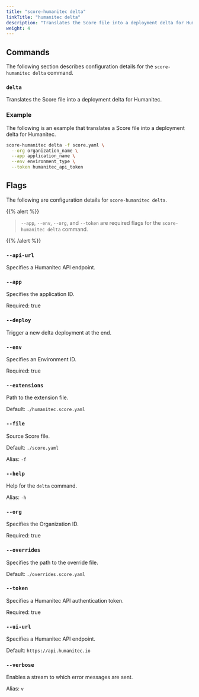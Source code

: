 ```yaml
---
title: "score-humanitec delta"
linkTitle: "humanitec delta"
description: "Translates the Score file into a deployment delta for Humanitec."
weight: 4
---
```


## Commands

The following section describes configuration details for the `score-humanitec delta` command.

### `delta`

Translates the Score file into a deployment delta for Humanitec.

### Example

The following is an example that translates a Score file into a deployment delta for Humanitec.

```bash
score-humanitec delta -f score.yaml \
  --org organization_name \
  --app application_name \
  --env environment_type \
  --token humanitec_api_token
```

## Flags

The following are configuration details for `score-humanitec delta`.

{{% alert %}}

> `--app`, `--env`, `--org`, and `--token` are required flags for the `score-humanitec delta` command.

{{% /alert %}}

### `--api-url`

Specifies a Humanitec API endpoint.

### `--app`

Specifies the application ID.

Required: true

### `--deploy`

Trigger a new delta deployment at the end.

### `--env`

Specifies an Environment ID.

Required: true

### `--extensions`

Path to the extension file.

Default: `./humanitec.score.yaml`

### `--file`

Source Score file.

Default: `./score.yaml`

Alias: `-f`

### `--help`

Help for the `delta` command.

Alias: `-h`

### `--org`

Specifies the Organization ID.

Required: true

### `--overrides`

Specifies the path to the override file.

Default: `./overrides.score.yaml`

### `--token`

Specifies a Humanitec API authentication token.

Required: true

### `--ui-url`

Specifies a Humanitec API endpoint.

Default: `https://api.humanitec.io`

### `--verbose`

Enables a stream to which error messages are sent.

Alias: `v`
